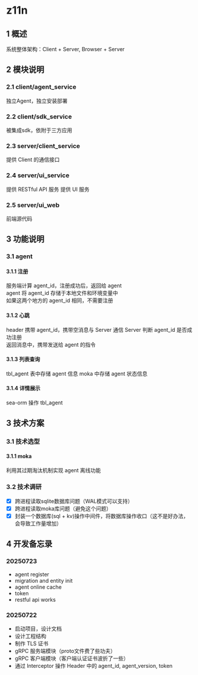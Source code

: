 # z11n
## 1 概述
系统整体架构：Client + Server, Browser + Server
## 2 模块说明
### 2.1 client/agent_service
独立Agent，独立安装部署
### 2.2 client/sdk_service
被集成sdk，依附于三方应用
### 2.3 server/client_service
提供 Client 的通信接口
### 2.4 server/ui_service
提供 RESTful API 服务
提供 UI 服务
### 2.5 server/ui_web
前端源代码
## 3 功能说明
### 3.1 agent
#### 3.1.1 注册
服务端计算 agent_id，注册成功后，返回给 agent  
agent 将 agent_id 存储于本地文件和环境变量中  
如果这两个地方的 agent_id 相同，不需要注册
#### 3.1.2 心跳
header 携带 agent_id，携带空消息与 Server 通信
Server 判断 agent_id 是否成功注册  
返回消息中，携带发送给 agent 的指令
#### 3.1.3 列表查询
tbl_agent 表中存储 agent 信息
moka 中存储 agent 状态信息
#### 3.1.4 详情展示
sea-orm 操作 tbl_agent

## 3 技术方案
### 3.1 技术选型
#### 3.1.1 moka
利用其过期淘汰机制实现 agent 离线功能

### 3.2 技术调研
- [X] 跨进程读取sqlite数据库问题（WAL模式可以支持）
- [X] 跨进程读取moka库问题（避免这个问题）
- [X] 封装一个数据库(sql + kv)操作中间件，将数据库操作收口（这不是好办法，会导致工作量增加）

## 4 开发备忘录
### 20250723
- agent register
- migration and entity init
- agent online cache
- token
- restful api works
### 20250722
- 启动项目，设计文档
- 设计工程结构
- 制作 TLS 证书
- gRPC 服务端模块（proto文件费了些功夫）
- gRPC 客户端模块（客户端认证证书波折了一些）
- 通过 Interceptor 操作 Header 中的 agent_id, agent_version, token
